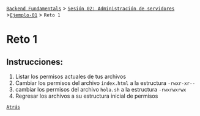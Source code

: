  [`Backend Fundamentals`](../../README.md) > [`Sesión 02: Administración de servidores`](../README.md) >[`Ejemplo-01`](../Ejemplo-01) > `Reto 1`
	
# Reto 1

## Instrucciones:

1. Listar los permisos actuales de tus archivos
2. Cambiar los permisos del archivo `index.html` a la estructura `-rwxr-xr--` 
3. cambiar los permisos del archivo `hola.sh` a la estructura `-rwxrwxrwx`
4. Regresar los archivos a su estructura inicial de permisos

[`Atrás`](../Ejemplo-01)
